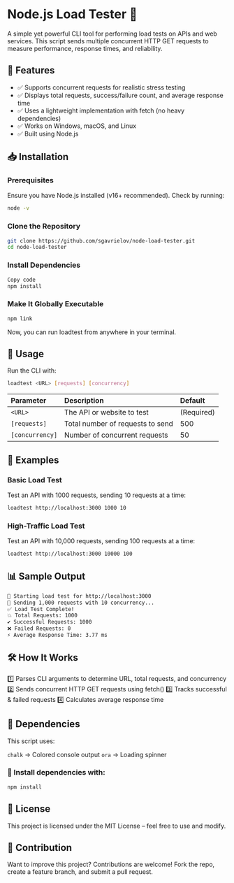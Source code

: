# Node.js Load Tester 🚀

A simple yet powerful CLI tool for performing load tests on APIs and web services.
This script sends multiple concurrent HTTP GET requests to measure performance, response times, and reliability.

## 📌 Features

- ✅ Supports concurrent requests for realistic stress testing
- ✅ Displays total requests, success/failure count, and average response time
- ✅ Uses a lightweight implementation with fetch (no heavy dependencies)
- ✅ Works on Windows, macOS, and Linux
- ✅ Built using Node.js

## 📥 Installation

### Prerequisites

Ensure you have Node.js installed (v16+ recommended).
Check by running:

```sh
node -v
```

### Clone the Repository

```sh
git clone https://github.com/sgavrielov/node-load-tester.git
cd node-load-tester
```

### Install Dependencies

```sh
Copy code
npm install
```

### Make It Globally Executable

```sh
npm link
```

Now, you can run loadtest from anywhere in your terminal.

## 🚀 Usage

Run the CLI with:

```sh
loadtest <URL> [requests] [concurrency]
```

| Parameter       | Description                      | Default    |
| :-------------- | :------------------------------- | :--------- |
| `<URL>`         | The API or website to test       | (Required) |
| `[requests]`    | Total number of requests to send | 500        |
| `[concurrency]` | Number of concurrent requests    | 50         |

## 📝 Examples

### Basic Load Test

Test an API with 1000 requests, sending 10 requests at a time:

```sh
loadtest http://localhost:3000 1000 10
```

### High-Traffic Load Test

Test an API with 10,000 requests, sending 100 requests at a time:

```sh
loadtest http://localhost:3000 10000 100
```

## 📊 Sample Output

```sh
🚀 Starting load test for http://localhost:3000
🔄 Sending 1,000 requests with 10 concurrency...
✅ Load Test Complete!
💥 Total Requests: 1000
✔️ Successful Requests: 1000
❌ Failed Requests: 0
⚡ Average Response Time: 3.77 ms
```

## 🛠️ How It Works

1️⃣ Parses CLI arguments to determine URL, total requests, and concurrency
2️⃣ Sends concurrent HTTP GET requests using fetch()
3️⃣ Tracks successful & failed requests
4️⃣ Calculates average response time

## 📌 Dependencies

This script uses:

`chalk` → Colored console output
`ora` → Loading spinner

### 📌 Install dependencies with:

```sh
npm install
```

## 📝 License

This project is licensed under the MIT License – feel free to use and modify.

## 📌 Contribution

Want to improve this project? Contributions are welcome!
Fork the repo, create a feature branch, and submit a pull request.
